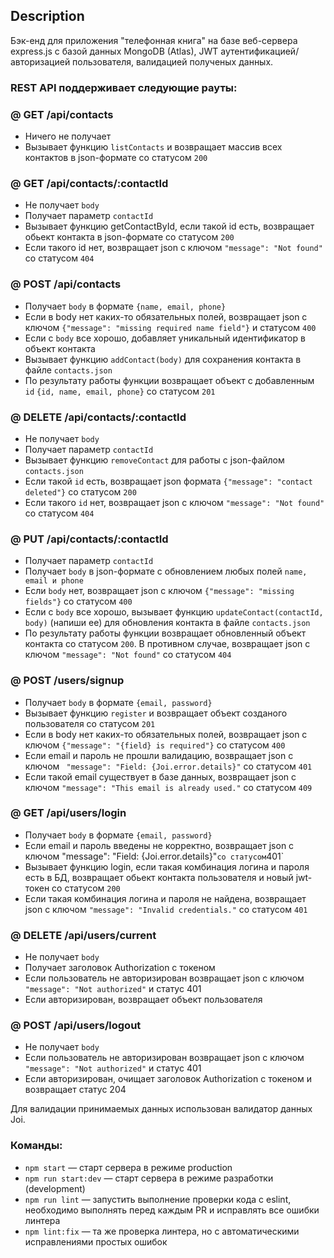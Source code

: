 ## Description

Бэк-енд для приложения "телефонная книга" на базе веб-сервера express.js с базой данных MongoDB (Atlas), JWT аутентификацией/авторизацией пользователя, валидацией полученых данных.

### REST API поддерживает следующие рауты:

### @ GET /api/contacts

-   Ничего не получает
-   Вызывает функцию `listContacts` и возвращает массив всех контактов в json-формате со статусом `200`

### @ GET /api/contacts/:contactId

-   Не получает `body`
-   Получает параметр `contactId`
-   Вызывает функцию getContactById, если такой id есть, возвращает обьект контакта в json-формате со статусом `200`
-   Если такого id нет, возвращает json с ключом `"message": "Not found"` со статусом `404`

### @ POST /api/contacts

-   Получает `body` в формате `{name, email, phone}`
-   Если в body нет каких-то обязательных полей, возвращает json с ключом `{"message": "missing required name field"}` и статусом `400`
-   Если с `body` все хорошо, добавляет уникальный идентификатор в объект контакта
-   Вызывает функцию `addContact(body)` для сохранения контакта в файле `contacts.json`
-   По результату работы функции возвращает объект с добавленным `id` `{id, name, email, phone}` со статусом `201`

### @ DELETE /api/contacts/:contactId

-   Не получает `body`
-   Получает параметр `contactId`
-   Вызывает функцию `removeContact` для работы с json-файлом `contacts.json`
-   Если такой `id` есть, возвращает json формата `{"message": "contact deleted"}` со статусом `200`
-   Если такого `id` нет, возвращает json с ключом `"message": "Not found"` со статусом `404`

### @ PUT /api/contacts/:contactId

-   Получает параметр `contactId`
-   Получает `body` в json-формате c обновлением любых полей `name, email и phone`
-   Если `body` нет, возвращает json с ключом `{"message": "missing fields"}` со статусом `400`
-   Если с `body` все хорошо, вызывает функцию `updateContact(contactId, body)` (напиши ее) для обновления контакта в файле `contacts.json`
-   По результату работы функции возвращает обновленный объект контакта со статусом `200`. В противном случае, возвращает json с ключом `"message": "Not found"` со статусом `404`

### @ POST /users/signup

-   Получает `body` в формате `{email, password}`
-   Вызывает функцию `register` и возвращает объект созданого пользователя со статусом `201`
-   Если в body нет каких-то обязательных полей, возвращает json с ключом `{"message": "{field} is required"}` со статусом `400`
-   Если email и пароль не прошли валидацию, возвращает json с ключом ` "message": "Field: {Joi.error.details}"` со статусом `401`
-   Если такой email существует в базе данных, возвращает json с ключом `"message": "This email is already used."` со статусом `409`

### @ GET /api/users/login

-   Получает `body` в формате `{email, password}`
-   Если email и пароль введены не корректно, возвращает json с ключом "message": "Field: {Joi.error.details}"`со статусом`401`
-   Вызывает функцию login, если такая комбинация логина и пароля есть в БД, возвращает обьект контакта пользователя и новый jwt-токен со статусом `200`
-   Если такая комбинация логина и пароля не найдена, возвращает json с ключом `"message": "Invalid credentials."` со статусом `401`

### @ DELETE /api/users/current

-   Не получает `body`
-   Получает заголовок Authorization с токеном
-   Если пользователь не авторизирован возвращает json с ключом ` "message": "Not authorized"` и статус 401
-   Если авторизирован, возвращает объект пользователя

### @ POST /api/users/logout

-   Не получает `body`
-   Если пользователь не авторизирован возвращает json с ключом ` "message": "Not authorized"` и статус 401
-   Если авторизирован, очищает заголовок Authorization с токеном и возвращает статус 204

Для валидации принимаемых данных использован валидатор данных Joi.

### Команды:

-   `npm start` &mdash; старт сервера в режиме production
-   `npm run start:dev` &mdash; старт сервера в режиме разработки (development)
-   `npm run lint` &mdash; запустить выполнение проверки кода с eslint, необходимо выполнять перед каждым PR и исправлять все ошибки линтера
-   `npm lint:fix` &mdash; та же проверка линтера, но с автоматическими исправлениями простых ошибок
